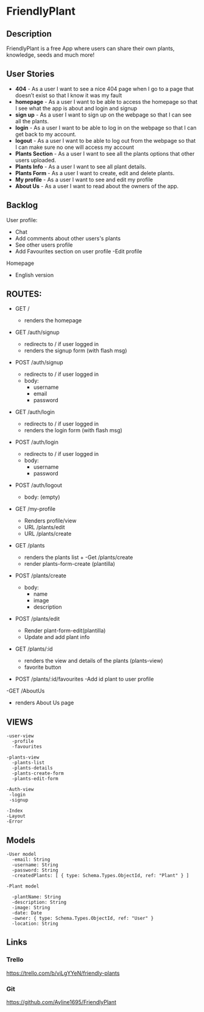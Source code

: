 # FriendlyPlant

## Description
FriendlyPlant is a free App where users can share their own plants, knowledge, seeds and much more!

## User Stories

- **404** - As a user I want to see a nice 404 page when I go to a page that doesn’t exist so that I know it was my fault 
- **homepage** - As a user I want to be able to access the homepage so that I see what the app is about and login and signup
- **sign up** - As a user I want to sign up on the webpage so that I can see all the plants.
- **login** - As a user I want to be able to log in on the webpage so that I can get back to my account.
- **logout** - As a user I want to be able to log out from the webpage so that I can make sure no one will access my account
- **Plants Section** - As a user I want to see all the plants options that other users uploaded.
- **Plants Info** - As a user I want to see all plant details.
- **Plants Form** - As a user I want to create, edit and delete plants.
- **My profile** - As a user I want to see and edit my profile
- **About Us** - As a user I want to read about the owners of the app.

## Backlog

User profile:
- Chat
- Add comments about other users's plants
- See other users profile
- Add Favourites section on user profile
-Edit profile

Homepage
- English version

## ROUTES:

- GET / 
  - renders the homepage
- GET /auth/signup
  - redirects to / if user logged in
  - renders the signup form (with flash msg)
- POST /auth/signup
  - redirects to / if user logged in
  - body:
    - username
    - email
    - password
- GET /auth/login
  - redirects to / if user logged in
  - renders the login form (with flash msg)
- POST /auth/login
  - redirects to / if user logged in
  - body:
    - username
    - password
- POST /auth/logout
  - body: (empty)
- GET /my-profile
  - Renders profile/view
  - URL /plants/edit
  - URL /plants/create
  
- GET /plants
  - renders the plants list + 
-Get /plants/create
  - render plants-form-create (plantilla)
- POST /plants/create 
  - body: 
    - name
    - image
    - description
- POST /plants/edit 
  - Render plant-form-edit(plantilla)
  - Update and add plant info

- GET /plants/:id
  - renders the view and details of the plants (plants-view)
  - favorite button 
- POST /plants/:id/favourites
-Add id plant to user profile
  
-GET /AboutUs
  - renders About Us page 
  
  ## VIEWS
  ```
  -user-view
    -profile
    -favourites
  ```
  ```
  -plants-view
    -plants-list
    -plants-details
    -plants-create-form
    -plants-edit-form
   ```
   ```
  -Auth-view
    -login
    -signup
   ```
   ```
  -Index
  -Layout
  -Error
  ```
  
  ## Models
```
-User model
  -email: String
  -username: String
  -password: String
  -createdPlants: [ { type: Schema.Types.ObjectId, ref: "Plant" } ]
```
```
-Plant model
  
  -plantName: String
  -description: String
  -image: String
  -date: Date
  -owner: { type: Schema.Types.ObjectId, ref: "User" }
  -location: String
  ```
  ## Links

### Trello
https://trello.com/b/viLgYYeN/friendly-plants

### Git

https://github.com/Ayline1695/FriendlyPlant
  
